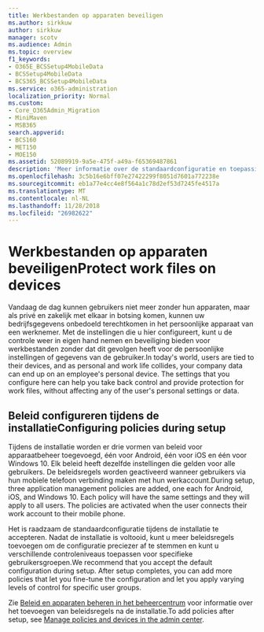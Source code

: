 ```yaml
---
title: Werkbestanden op apparaten beveiligen
ms.author: sirkkuw
author: sirkkuw
manager: scotv
ms.audience: Admin
ms.topic: overview
f1_keywords:
- O365E_BCSSetup4MobileData
- BCSSetup4MobileData
- BCS365_BCSSetup4MobileData
ms.service: o365-administration
localization_priority: Normal
ms.custom:
- Core_O365Admin_Migration
- MiniMaven
- MSB365
search.appverid:
- BCS160
- MET150
- MOE150
ms.assetid: 52089919-9a5e-475f-a49a-f65369487861
description: 'Meer informatie over de standaardconfiguratie en toepassingenbeleid ter bescherming van bedrijfsgegevens op de gebruikers persoonlijke mobiele apparaten toe te voegen. '
ms.openlocfilehash: 3c5b16e6bff07e27422299f8051d7601a772238e
ms.sourcegitcommit: eb1a77e4cc4e8f564a1c78d2ef53d7245fe4517a
ms.translationtype: MT
ms.contentlocale: nl-NL
ms.lasthandoff: 11/28/2018
ms.locfileid: "26982622"
---
```

# <a name="protect-work-files-on-devices"></a><span data-ttu-id="2a6fa-103">Werkbestanden op apparaten beveiligen</span><span class="sxs-lookup"><span data-stu-id="2a6fa-103">Protect work files on devices</span></span>

<span data-ttu-id="2a6fa-p101">Vandaag de dag kunnen gebruikers niet meer zonder hun apparaten, maar als privé en zakelijk met elkaar in botsing komen, kunnen uw bedrijfsgegevens onbedoeld terechtkomen in het persoonlijke apparaat van een werknemer. Met de instellingen die u hier configureert, kunt u de controle weer in eigen hand nemen en beveiliging bieden voor werkbestanden zonder dat dit gevolgen heeft voor de persoonlijke instellingen of gegevens van de gebruiker.</span><span class="sxs-lookup"><span data-stu-id="2a6fa-p101">In today's world, users are tied to their devices, and as personal and work life collides, your company data can end up on an employee's personal device. The settings that you configure here can help you take back control and provide protection for work files, without affecting any of the user's personal settings or data.</span></span>
  
## <a name="configuring-policies-during-setup"></a><span data-ttu-id="2a6fa-106">Beleid configureren tijdens de installatie</span><span class="sxs-lookup"><span data-stu-id="2a6fa-106">Configuring policies during setup</span></span>

<span data-ttu-id="2a6fa-p102">Tijdens de installatie worden er drie vormen van beleid voor apparaatbeheer toegevoegd, één voor Android, één voor iOS en één voor Windows 10. Elk beleid heeft dezelfde instellingen die gelden voor alle gebruikers. De beleidsregels worden geactiveerd wanneer gebruikers via hun mobiele telefoon verbinding maken met hun werkaccount.</span><span class="sxs-lookup"><span data-stu-id="2a6fa-p102">During setup, three application management policies are added, one each for Android, iOS, and Windows 10. Each policy will have the same settings and they will apply to all users. The policies are activated when the user connects their work account to their mobile phone.</span></span>
  
<span data-ttu-id="2a6fa-p103">Het is raadzaam de standaardconfiguratie tijdens de installatie te accepteren. Nadat de installatie is voltooid, kunt u meer beleidsregels toevoegen om de configuratie preciezer af te stemmen en kunt u verschillende controleniveaus toepassen voor specifieke gebruikersgroepen.</span><span class="sxs-lookup"><span data-stu-id="2a6fa-p103">We recommend that you accept the default configuration during setup. After setup completes, you can add more policies that let you fine-tune the configuration and let you apply varying levels of control for specific user groups.</span></span>
  
<span data-ttu-id="2a6fa-112">Zie [Beleid en apparaten beheren in het beheercentrum](manage.md) voor informatie over het toevoegen van beleidsregels na de installatie.</span><span class="sxs-lookup"><span data-stu-id="2a6fa-112">To add policies after setup, see [Manage policies and devices in the admin center](manage.md).</span></span>
  

